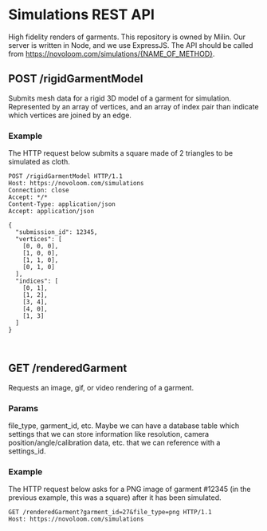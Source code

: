 # Simulations REST API

High fidelity renders of garments. This repository is owned by Milin. Our server is written in Node, and we use ExpressJS. The API should be called from https://novoloom.com/simulations/{NAME_OF_METHOD}.

## POST /rigidGarmentModel
 
Submits mesh data for a rigid 3D model of a garment for simulation. Represented by an array of vertices, and an array of index pair than indicate which vertices are joined by an edge.

### Example 

The HTTP request below submits a square made of 2 triangles to be simulated as cloth.

```
POST /rigidGarmentModel HTTP/1.1
Host: https://novoloom.com/simulations
Connection: close
Accept: */*
Content-Type: application/json
Accept: application/json

{
  "submission_id": 12345,
  "vertices": [
    [0, 0, 0],
    [1, 0, 0],
    [1, 1, 0],
    [0, 1, 0]
  ],
  "indices": [
    [0, 1],
    [1, 2],
    [3, 4],
    [4, 0],
    [1, 3]
  ]
}
    
    

```

## GET /renderedGarment
 
Requests an image, gif, or video rendering of a garment.

### Params 

file_type, garment_id, etc. Maybe we can have a database table which settings that we can store information like resolution, camera position/angle/calibration data, etc. that we can reference with a settings_id.

### Example 

The HTTP request below asks for a PNG image of garment #12345 (in the previous example, this was a square) after it has been simulated. 

```
GET /renderedGarment?garment_id=27&file_type=png HTTP/1.1
Host: https://novoloom.com/simulations

```   
